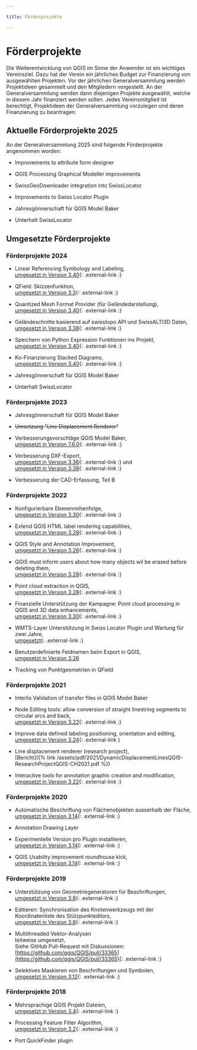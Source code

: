 ```yaml
---

title: Förderprojekte

---
```


# Förderprojekte

Die Weiterentwicklung von QGIS im Sinne der Anwender ist ein wichtiges Vereinsziel.
Dazu hat der Verein ein jährliches Budget zur Finanzierung von ausgewählten Projekten.
Vor der jährlichen Generalversammlung werden Projektideen gesammelt und den Mitgliedern
vorgestellt. An der Generalversammlung werden dann diejenigen Projekte ausgewählt,
welche in diesem Jahr finanziert werden sollen. Jedes Vereinsmitglied ist berechtigt,
Projektideen der Generalversammlung vorzulegen und deren Finanzierung zu beantragen.

## Aktuelle Förderprojekte 2025

An der Generalversammlung 2025 sind folgende Förderprojekte angenommen worden:

* Improvements to attribute form designer

* QGIS Processing Graphical Modeller improvements

* SwissGeoDownloader integration into SwissLocator

* Improvements to Swiss Locator Plugin

* Jahresgönnerschaft für QGIS Model Baker

* Unterhalt SwissLocator


## Umgesetzte Förderprojekte

### Förderprojekte 2024

* Linear Referencing Symbology and Labeling,<br/>
  [umgesetzt in Version 3.40](https://www.qgis.org/project/visual-changelogs/visualchangelog340/#feature-add-linear-referencing-symbol-layer-type){: .external-link :}

* QField: Skizzenfunktion,<br/>
  [umgesetzt in Version 3.3](https://www.opengis.ch/2024/06/11/qfield-3-3-darien-it-is-just-the-beginning/){: .external-link :}

* Quantized Mesh Format Provider (für Geländedarstellung),<br/>
  [umgesetzt in Version 3.40](https://www.qgis.org/project/visual-changelogs/visualchangelog340/#feature-add-gui-for-adding-quantized-mesh-layers){: .external-link :}

* Geländeschnitte basierend auf swisstopo API und SwissALTI3D Daten,<br/>
  [umgesetzt in Version 3.38](https://www.opengis.ch/de/2024/06/25/swiss-locator-plugin-3-0-is-here-with-exciting-features/){: .external-link :}

* Speichern von Python Expression Funktionen ins Projekt,<br/>
  [umgesetzt in Version 3.40](https://qgis.org/project/visual-changelogs/visualchangelog340/#feature-allow-users-to-save-expression-functions-in-qgis-project-file){: .external-link :}

* Ko-Finanzierung Stacked Diagrams,<br/>
  [umgesetzt in Version 3.40](https://qgis.org/project/visual-changelogs/visualchangelog340/#feature-introduce-stacked-diagrams){: .external-link :}

* Jahresgönnerschaft für QGIS Model Baker

* Unterhalt SwissLocator

### Förderprojekte 2023

* Jahresgönnerschaft für QGIS Model Baker

* <s>Umsetzung "Line Displacement Renderer"</s>

* Verbesserungsvorschläge QGIS Model Baker,<br/>
  [umgesetzt in Version 7.6.0](https://github.com/opengisch/QgisModelBaker/releases/tag/v7.6.0){: .external-link :}

* Verbesserung DXF-Export,<br/>
  [umgesetzt in Version 3.36](https://qgis.org/en/site/forusers/visualchangelog336/index.html#feature-improved-export-layers-to-dxf-algorithm){: .external-link :} und<br/>
  [umgesetzt in Version 3.38](https://www.opengis.ch/de/2024/05/13/qgis-dxf-export-enhancements/){: .external-link :}

* Verbesserung der CAD-Erfassung, Teil B

### Förderprojekte 2022

* Konfigurierbare Ebenenreihenfolge,<br/>
  [umgesetzt in Version 3.30](https://qgis.org/en/site/forusers/visualchangelog330/index.html#feature-new-layer-ordering-improvements){: .external-link :}

* Extend QGIS HTML label rendering capabilities,<br/>
  [umgesetzt in Version 3.28](https://qgis.org/en/site/forusers/visualchangelog328/index.html#feature-add-support-for-html-bold-italic-font-size-and-font-family-to-labelling){: .external-link :}

* QGIS Style and Annotation Improvement,<br/>
  [umgesetzt in Version 3.26](https://qgis.org/en/site/forusers/visualchangelog326/index.html#feature-project-style-databases-support){: .external-link :}

* QGIS must inform users about how many objects wil be erased before deleting them,<br/>
  [umgesetzt in Version 3.28](https://qgis.org/en/site/forusers/visualchangelog328/index.html#feature-ask-for-confirmation-when-deleting-features){: .external-link :}

* Point cloud extraction in QGIS,<br/>
  [umgesetzt in Version 3.28](https://qgis.org/en/site/forusers/visualchangelog328/index.html#feature-point-cloud-layer-export){: .external-link :}

* Finanzielle Unterstützung der Kampagne: Point cloud processing in QGIS and 3D data enhancements,<br/>
  [umgesetzt in Version 3.30](https://www.lutraconsulting.co.uk/blog/2023/03/07/pointcloud-qgis-cf3-update1/){: .external-link :}

* WMTS-Layer Unterstützung in Swiss Locator Plugin und Wartung für zwei Jahre,<br/>
  [umgesetzt](https://www.opengis.ch/de/2023/06/13/unterstutzung-fur-wmts-in-qgis-swiss-locator/){: .external-link :}

* Benutzerdefinierte Feldnamen beim Export in QGIS,<br/>
  [umgesetzt in Version 3.26](https://qgis.org/en/site/forusers/visualchangelog326/index.html#feature-user-defined-field-names-in-export)

* Tracking von Punktgeometrien in QField

### Förderprojekte 2021

* Interlis Validation of transfer files in QGIS Model Baker

* Node Editing tools: allow conversion of straight linestring segments to circular
  arcs and back,<br/>
  [umgesetzt in Version 3.22](https://qgis.org/en/site/forusers/visualchangelog322/index.html#feature-convert-to-curve-with-vertex-tool){: .external-link :}

* Improve data defined labeling positioning, orientation and editing,<br/>
  [umgesetzt in Version 3.24](https://qgis.org/en/site/forusers/visualchangelog324/index.html#feature-data-defined-label-positions-by-point-geometries){: .external-link }

* Line displacement renderer (research project),<br/>
  [Bericht]({% link /assets/pdf/2021/DynamicDisplacementLinesQGIS-ResearchProjectQGIS-CH2021.pdf %})

* Interactive tools for annotation graphic creation and modification,<br/>
  [umgesetzt in Version 3.22](https://qgis.org/en/site/forusers/visualchangelog322/index.html#annotations){: .external-link :}


### Förderprojekte 2020

* Automatische Beschriftung von Flächenobjekten ausserhalb der Fläche,<br/>
  [umgesetzt in Version 3.14](https://qgis.org/en/site/forusers/visualchangelog314/index.html#feature-automatic-placement-of-labels-outside-polygons){: .external-link :}

* Annotation Drawing Layer

* Experimentelle Version pro Plugin installieren,<br/>
  [umgesetzt in Version 3.14](https://qgis.org/en/site/forusers/visualchangelog314/index.html#feature-allow-users-to-install-stable-or-experimental-plugins){: .external-link :}

* QGIS Usability improvement roundhouse kick,<br/>
  [umgesetzt in Version 3.14](https://qgis.org/en/site/forusers/visualchangelog314/index.html#feature-allow-the-drag-and-drop-of-a-layer-across-several-qgis-instances){: .external-link :}

### Förderprojekte 2019

* Unterstützung von Geometriegeneratoren für Beschriftungen,<br/>
  [umgesetzt in Version 3.8](https://qgis.org/en/site/forusers/visualchangelog38/#feature-geometry-generators-for-labeling){: .external-link :}

* Editieren: Synchronisation des Knotenwerkzeugs mit der Koordinatenliste 
  des Stützpunkteditors,<br/>
  [umgesetzt in Version 3.8](https://qgis.org/en/site/forusers/visualchangelog38/#feature-improvements-in-the-vertex-editor){: .external-link :}

* Multithreaded Vektor-Analysen<br/>
  teilweise umgesetzt,<br/>
  Siehe GitHub Pull-Request mit Diskussionen:
  [https://github.com/qgis/QGIS/pull/33365](https://github.com/qgis/QGIS/pull/33365){: .external-link :}

* Selektives Maskieren von Beschriftungen und Symbolen,<br/>
  [umgesetzt in Version 3.12](https://github.com/qgis/QGIS/pull/30747){: .external-link :}

### Förderprojekte 2018

* Mehrsprachige QGIS Projekt Dateien,<br/>
  [umgesetzt in Version 3.4](https://www.opengis.ch/de/2018/09/11/qgis-speaks-a-lot-of-languages/){: .external-link :}

* Processing Feature Filter Algorithm,<br/>
  [umgesetzt in Version 3.2](https://qgis.org/en/site/forusers/visualchangelog32/index.html#feature-feature-filter-algorithm-for-processing-models){: .external-link :}

* Port QuickFinder plugin<br/>
